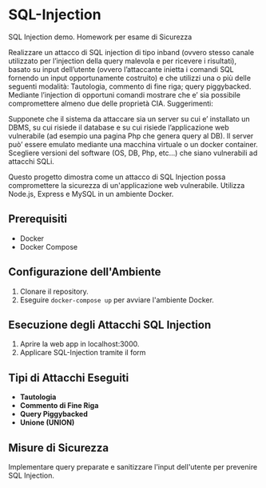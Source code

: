 # SQL-Injection

SQL Injection demo. Homework per esame di Sicurezza

Realizzare un attacco di SQL injection di tipo inband (ovvero stesso canale utilizzato per l’injection della query malevola e per ricevere i risultati), basato su input dell’utente (ovvero l’attaccante inietta i comandi SQL fornendo un input opportunamente costruito) e che utilizzi una o più delle seguenti modalità: Tautologia, commento di fine riga; query piggybacked.
Mediante l’injection di opportuni comandi mostrare che e’ sia possibile compromettere almeno due delle proprietà CIA.
Suggerimenti:

Supponete che il sistema da attaccare sia un server su cui e’ installato un DBMS, su cui risiede il database e su cui risiede l’applicazione web vulnerabile (ad esempio una pagina Php che genera query al DB).
Il server può’ essere emulato mediante una macchina virtuale o un docker container.
Scegliere versioni del software (OS, DB, Php, etc…) che siano vulnerabili ad attacchi SQLi.

Questo progetto dimostra come un attacco di SQL Injection possa compromettere la sicurezza di un'applicazione web vulnerabile. Utilizza Node.js, Express e MySQL in un ambiente Docker.

## Prerequisiti

- Docker
- Docker Compose

## Configurazione dell'Ambiente

1. Clonare il repository.
2. Eseguire `docker-compose up` per avviare l'ambiente Docker.

## Esecuzione degli Attacchi SQL Injection

1. Aprire la web app in localhost:3000.
2. Applicare SQL-Injection tramite il form

## Tipi di Attacchi Eseguiti

- **Tautologia**
- **Commento di Fine Riga**
- **Query Piggybacked**
- **Unione (UNION)**


## Misure di Sicurezza

Implementare query preparate e sanitizzare l'input dell'utente per prevenire SQL Injection.
